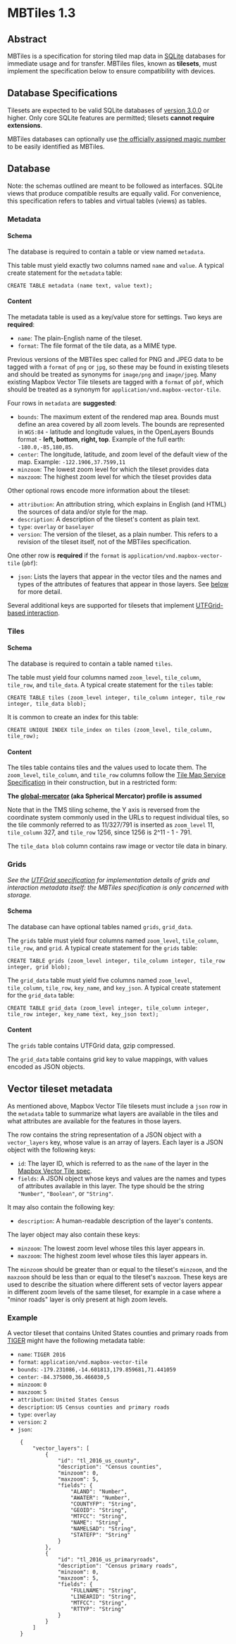 # MBTiles 1.3

## Abstract

MBTiles is a specification for storing tiled map data in
[SQLite](http://sqlite.org/) databases for immediate usage and for transfer.
MBTiles files, known as **tilesets**, must implement the specification below
to ensure compatibility with devices.

## Database Specifications

Tilesets are expected to be valid SQLite databases of
[version 3.0.0](http://sqlite.org/formatchng.html) or higher.
Only core SQLite features are permitted; tilesets **cannot require extensions**.

MBTiles databases can optionally use [the officially assigned magic number](http://www.sqlite.org/src/artifact?ci=trunk&filename=magic.txt)
to be easily identified as MBTiles.

## Database

Note: the schemas outlined are meant to be followed as interfaces.
SQLite views that produce compatible results are equally valid.
For convenience, this specification refers to tables and virtual
tables (views) as tables.

### Metadata

#### Schema

The database is required to contain a table or view named `metadata`.

This table must yield exactly two columns named `name` and
`value`. A typical create statement for the `metadata` table:

    CREATE TABLE metadata (name text, value text);

#### Content

The metadata table is used as a key/value store for settings. Two keys are **required**:

* `name`: The plain-English name of the tileset.
* `format`: The file format of the tile data, as a MIME type.

Previous versions of the MBTiles spec called for PNG and JPEG data
to be tagged with a `format` of `png` or `jpg`, so these may be found
in existing tilesets and should be treated as synonyms for
`image/png` and `image/jpeg`. Many existing Mapbox Vector Tile tilesets
are tagged with a `format` of `pbf`, which should be treated as
a synonym for `application/vnd.mapbox-vector-tile`.

Four rows in `metadata` are **suggested**:

* `bounds`: The maximum extent of the rendered map area. Bounds must define an
  area covered by all zoom levels. The bounds are represented in `WGS:84` -
  latitude and longitude values, in the OpenLayers Bounds format -
  **left, bottom, right, top**. Example of the full earth: `-180.0,-85,180,85`.
* `center`: The longitude, latitude, and zoom level of the default view of the map.
  Example: `-122.1906,37.7599,11`
* `minzoom`: The lowest zoom level for which the tileset provides data
* `maxzoom`: The highest zoom level for which the tileset provides data

Other optional rows encode more information about the tileset:

* `attribution`: An attribution string, which explains in English (and HTML) the sources of
  data and/or style for the map.
* `description`: A description of the tileset's content as plain text.
* `type`: `overlay` or `baselayer`
* `version`: The version of the tileset, as a plain number.
  This refers to a revision of the tileset itself, not of the MBTiles specification.

One other row is **required** if the `format` is `application/vnd.mapbox-vector-tile` (`pbf`):

* `json`: Lists the layers that appear in the vector tiles and the names and types of
  the attributes of features that appear in those layers. See [below](#vector-tileset-metadata) for more detail.

Several additional keys are supported for tilesets that implement
[UTFGrid-based interaction](https://github.com/mapbox/utfgrid-spec).

### Tiles

#### Schema

The database is required to contain a table named `tiles`.

The table must yield four columns named `zoom_level`, `tile_column`,
`tile_row`, and `tile_data`. A typical create statement for the `tiles` table:

    CREATE TABLE tiles (zoom_level integer, tile_column integer, tile_row integer, tile_data blob);

It is common to create an index for this table:

    CREATE UNIQUE INDEX tile_index on tiles (zoom_level, tile_column, tile_row);

#### Content

The tiles table contains tiles and the values used to locate them.
The `zoom_level`, `tile_column`, and `tile_row` columns follow the
[Tile Map Service Specification](http://wiki.osgeo.org/wiki/Tile_Map_Service_Specification) in
their construction, but in a restricted form:

**The [global-mercator](http://wiki.osgeo.org/wiki/Tile_Map_Service_Specification#global-mercator) (aka Spherical Mercator) profile is assumed**

Note that in the TMS tiling scheme, the Y axis is reversed from the coordinate system commonly used in the URLs
to request individual tiles, so the tile commonly referred to as 11/327/791 is inserted as
`zoom_level` 11, `tile_column` 327, and `tile_row` 1256, since 1256 is 2^11 - 1 - 791.

The `tile_data blob` column contains raw image or vector tile data in binary.

### Grids

_See the [UTFGrid specification](https://github.com/mapbox/utfgrid-spec) for
implementation details of grids and interaction metadata itself: the MBTiles
specification is only concerned with storage._

#### Schema

The database can have optional tables named `grids`, `grid_data`.

The `grids` table must yield four columns named `zoom_level`, `tile_column`,
`tile_row`, and `grid`. A typical create statement for the `grids` table:

    CREATE TABLE grids (zoom_level integer, tile_column integer, tile_row integer, grid blob);

The `grid_data` table must yield five columns named `zoom_level`, `tile_column`,
`tile_row`, `key_name`, and `key_json`. A typical create statement for the `grid_data` table:

    CREATE TABLE grid_data (zoom_level integer, tile_column integer, tile_row integer, key_name text, key_json text);

#### Content

The `grids` table contains UTFGrid data, gzip compressed.

The `grid_data` table contains grid key to value mappings, with values encoded
as JSON objects.

## Vector tileset metadata

As mentioned above, Mapbox Vector Tile tilesets must include a `json` row in the `metadata` table
to summarize what layers are available in the tiles and what attributes are available for the
features in those layers.

The row contains the string representation of a JSON object with a `vector_layers` key, whose value is an array of layers.
Each layer is a JSON object with the following keys:

* `id`: The layer ID, which is referred to as the `name` of the layer in the [Mapbox Vector Tile spec](https://github.com/mapbox/vector-tile-spec/tree/master/2.1#41-layers).
* `fields`: A JSON object whose keys and values are the names and types of attributes available in this layer.
The type should be the string `"Number"`, `"Boolean"`, or `"String"`.

It may also contain the following key:

* `description`: A human-readable description of the layer's contents.

The layer object may also contain these keys:

* `minzoom`: The lowest zoom level whose tiles this layer appears in.
* `maxzoom`: The highest zoom level whose tiles this layer appears in.

The `minzoom` should be greater than or equal to the tileset's `minzoom`,
and the `maxzoom` should be less than or equal to the tileset's `maxzoom`.
These keys are used to describe the situation where different sets of vector layers
appear in different zoom levels of the same tileset, for example in a case where
a "minor roads" layer is only present at high zoom levels.

### Example

A vector tileset that contains United States counties and primary roads from [TIGER](https://www.census.gov/geo/maps-data/data/tiger-line.html) might
have the following metadata table:

* `name`: `TIGER 2016`
* `format`: `application/vnd.mapbox-vector-tile`
* `bounds`: `-179.231086,-14.601813,179.859681,71.441059`
* `center`: `-84.375000,36.466030,5`
* `minzoom`: `0`
* `maxzoom`: `5`
* `attribution`: `United States Census`
* `description`: `US Census counties and primary roads`
* `type`: `overlay`
* `version`: `2`
* `json`:
```
    {
        "vector_layers": [
            {
                "id": "tl_2016_us_county",
                "description": "Census counties",
                "minzoom": 0,
                "maxzoom": 5,
                "fields": {
                    "ALAND": "Number",
                    "AWATER": "Number",
                    "COUNTYFP": "String",
                    "GEOID": "String",
                    "MTFCC": "String",
                    "NAME": "String",
                    "NAMELSAD": "String",
                    "STATEFP": "String"
                }
            },
            {
                "id": "tl_2016_us_primaryroads",
                "description": "Census primary roads",
                "minzoom": 0,
                "maxzoom": 5,
                "fields": {
                    "FULLNAME": "String",
                    "LINEARID": "String",
                    "MTFCC": "String",
                    "RTTYP": "String"
                }
            }
        ]
    }
```
